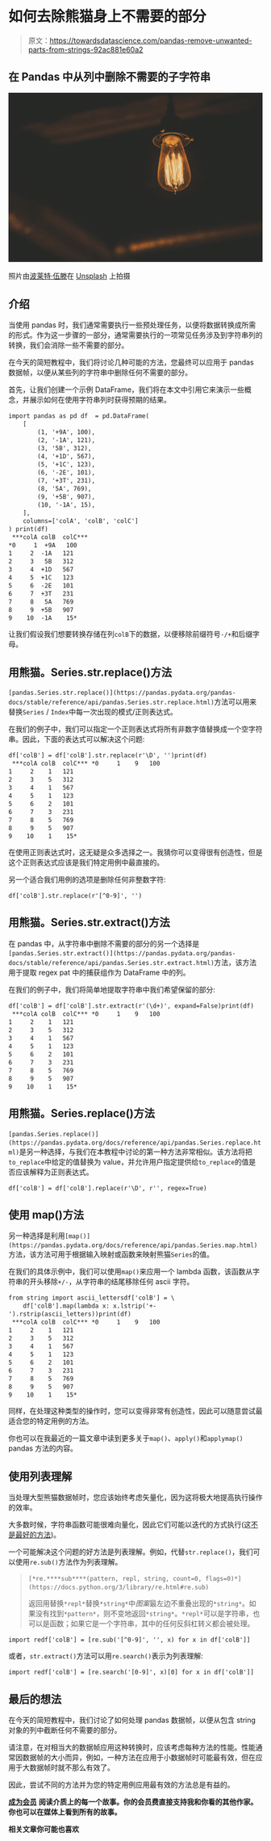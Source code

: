 # 如何去除熊猫身上不需要的部分

> 原文：<https://towardsdatascience.com/pandas-remove-unwanted-parts-from-strings-92ac881e60a2>

## 在 Pandas 中从列中删除不需要的子字符串

![](img/0ec327846fbd17c13805c8da2f5879d1.png)

照片由[波莱特·伍滕](https://unsplash.com/@paullywooten?utm_source=unsplash&utm_medium=referral&utm_content=creditCopyText)在 [Unsplash](https://unsplash.com/s/photos/lamps?utm_source=unsplash&utm_medium=referral&utm_content=creditCopyText) 上拍摄

## 介绍

当使用 pandas 时，我们通常需要执行一些预处理任务，以便将数据转换成所需的形式。作为这一步骤的一部分，通常需要执行的一项常见任务涉及到字符串列的转换，我们会消除一些不需要的部分。

在今天的简短教程中，我们将讨论几种可能的方法，您最终可以应用于 pandas 数据帧，以便从某些列的字符串中删除任何不需要的部分。

首先，让我们创建一个示例 DataFrame，我们将在本文中引用它来演示一些概念，并展示如何在使用字符串列时获得预期的结果。

```
import pandas as pd df  = pd.DataFrame(
    [
        (1, '+9A', 100),
        (2, '-1A', 121),
        (3, '5B', 312),
        (4, '+1D', 567),
        (5, '+1C', 123),
        (6, '-2E', 101),
        (7, '+3T', 231),
        (8, '5A', 769),
        (9, '+5B', 907),
        (10, '-1A', 15),
    ],
    columns=['colA', 'colB', 'colC']
) print(df)
 ***colA colB  colC***
*0     1  +9A   100
1     2  -1A   121
2     3   5B   312
3     4  +1D   567
4     5  +1C   123
5     6  -2E   101
6     7  +3T   231
7     8   5A   769
8     9  +5B   907
9    10  -1A    15*
```

让我们假设我们想要转换存储在列`colB`下的数据，以便移除前缀符号`-/+`和后缀字母。

## 用熊猫。Series.str.replace()方法

`[pandas.Series.str.replace()](https://pandas.pydata.org/pandas-docs/stable/reference/api/pandas.Series.str.replace.html)`方法可以用来替换`Series` / `Index`中每一次出现的模式/正则表达式。

在我们的例子中，我们可以指定一个正则表达式将所有非数字值替换成一个空字符串。因此，下面的表达式可以解决这个问题:

```
df['colB'] = df['colB'].str.replace(r'\D', '')print(df)
 ***colA colB  colC*** *0     1    9   100
1     2    1   121
2     3    5   312
3     4    1   567
4     5    1   123
5     6    2   101
6     7    3   231
7     8    5   769
8     9    5   907
9    10    1    15*
```

在使用正则表达式时，这无疑是众多选择之一。我猜你可以变得很有创造性，但是这个正则表达式应该是我们特定用例中最直接的。

另一个适合我们用例的选项是删除任何非整数字符:

```
df['colB'].str.replace(r'[^0-9]', '')
```

## 用熊猫。Series.str.extract()方法

在 pandas 中，从字符串中删除不需要的部分的另一个选择是`[pandas.Series.str.extract()](https://pandas.pydata.org/pandas-docs/stable/reference/api/pandas.Series.str.extract.html)`方法，该方法用于提取 regex pat 中的捕获组作为 DataFrame 中的列。

在我们的例子中，我们将简单地提取字符串中我们希望保留的部分:

```
df['colB'] = df['colB'].str.extract(r'(\d+)', expand=False)print(df)
 ***colA colB  colC*** *0     1    9   100
1     2    1   121
2     3    5   312
3     4    1   567
4     5    1   123
5     6    2   101
6     7    3   231
7     8    5   769
8     9    5   907
9    10    1    15*
```

## 用熊猫。Series.replace()方法

`[pandas.Series.replace()](https://pandas.pydata.org/docs/reference/api/pandas.Series.replace.html)`是另一种选择，与我们在本教程中讨论的第一种方法非常相似。该方法将把`to_replace`中给定的值替换为 value，并允许用户指定提供给`to_replace`的值是否应该解释为正则表达式。

```
df['colB'] = df['colB'].replace(r'\D', r'', regex=True)
```

## 使用 map()方法

另一种选择是利用`[map()](https://pandas.pydata.org/docs/reference/api/pandas.Series.map.html)`方法，该方法可用于根据输入映射或函数来映射熊猫`Series`的值。

在我们的具体示例中，我们可以使用`map()`来应用一个 lambda 函数，该函数从字符串的开头移除`+/-`，从字符串的结尾移除任何 ascii 字符。

```
from string import ascii_lettersdf['colB'] = \
    df['colB'].map(lambda x: x.lstrip('+-').rstrip(ascii_letters))print(df)
 ***colA colB  colC*** *0     1    9   100
1     2    1   121
2     3    5   312
3     4    1   567
4     5    1   123
5     6    2   101
6     7    3   231
7     8    5   769
8     9    5   907
9    10    1    15*
```

同样，在处理这种类型的操作时，您可以变得非常有创造性，因此可以随意尝试最适合您的特定用例的方法。

你也可以在我最近的一篇文章中读到更多关于`map()`、`apply()`和`applymap()` pandas 方法的内容。

[](/apply-vs-map-vs-applymap-pandas-529acdf6d744)  

## 使用列表理解

当处理大型熊猫数据帧时，您应该始终考虑矢量化，因为这将极大地提高执行操作的效率。

大多数时候，字符串函数可能很难向量化，因此它们可能以迭代的方式执行(这[不是最好的方法](/how-to-iterate-over-rows-in-a-pandas-dataframe-6aa173fc6c84))。

一个可能解决这个问题的好方法是列表理解。例如，代替`str.replace()`，我们可以使用`re.sub()`方法作为列表理解。

> `[*re.****sub****(pattern, repl, string, count=0, flags=0)*](https://docs.python.org/3/library/re.html#re.sub)`
> 
> 返回用替换`*repl*`替换`*string*`中*图案*最左边不重叠出现的`*string*`。如果没有找到`*pattern*`，则不变地返回`*string*`。`*repl*`可以是字符串，也可以是函数；如果它是一个字符串，其中的任何反斜杠转义都会被处理。

```
import redf['colB'] = [re.sub('[^0-9]', '', x) for x in df['colB']]
```

或者，`str.extract()`方法可以用`re.search()`表示为列表理解:

```
import redf['colB'] = [re.search('[0-9]', x)[0] for x in df['colB']]
```

## 最后的想法

在今天的简短教程中，我们讨论了如何处理 pandas 数据帧，以便从包含 string 对象的列中截断任何不需要的部分。

请注意，在对相当大的数据帧应用这种转换时，应该考虑每种方法的性能。性能通常因数据帧的大小而异，例如，一种方法在应用于小数据帧时可能最有效，但在应用于大数据帧时就不那么有效了。

因此，尝试不同的方法并为您的特定用例应用最有效的方法总是有益的。

[**成为会员**](https://gmyrianthous.medium.com/membership) **阅读介质上的每一个故事。你的会员费直接支持我和你看的其他作家。你也可以在媒体上看到所有的故事。**

[](https://gmyrianthous.medium.com/membership)  

**相关文章你可能也喜欢**

[](/how-to-efficiently-convert-a-pyspark-dataframe-to-pandas-8bda2c3875c3)  [](/combine-two-string-columns-pandas-fde0287485d9) 